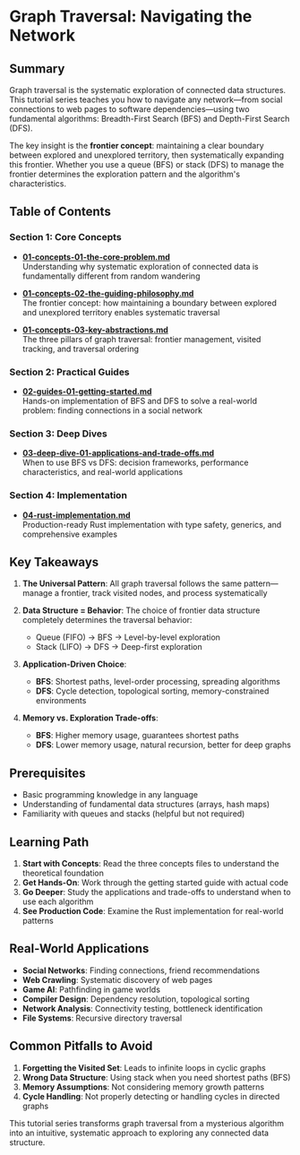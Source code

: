 # Graph Traversal: Navigating the Network

## Summary

Graph traversal is the systematic exploration of connected data structures. This tutorial series teaches you how to navigate any network—from social connections to web pages to software dependencies—using two fundamental algorithms: Breadth-First Search (BFS) and Depth-First Search (DFS).

The key insight is the **frontier concept**: maintaining a clear boundary between explored and unexplored territory, then systematically expanding this frontier. Whether you use a queue (BFS) or stack (DFS) to manage the frontier determines the exploration pattern and the algorithm's characteristics.

## Table of Contents

### Section 1: Core Concepts
- [**01-concepts-01-the-core-problem.md**](01-concepts-01-the-core-problem.md)  
  Understanding why systematic exploration of connected data is fundamentally different from random wandering

- [**01-concepts-02-the-guiding-philosophy.md**](01-concepts-02-the-guiding-philosophy.md)  
  The frontier concept: how maintaining a boundary between explored and unexplored territory enables systematic traversal

- [**01-concepts-03-key-abstractions.md**](01-concepts-03-key-abstractions.md)  
  The three pillars of graph traversal: frontier management, visited tracking, and traversal ordering

### Section 2: Practical Guides
- [**02-guides-01-getting-started.md**](02-guides-01-getting-started.md)  
  Hands-on implementation of BFS and DFS to solve a real-world problem: finding connections in a social network

### Section 3: Deep Dives
- [**03-deep-dive-01-applications-and-trade-offs.md**](03-deep-dive-01-applications-and-trade-offs.md)  
  When to use BFS vs DFS: decision frameworks, performance characteristics, and real-world applications

### Section 4: Implementation
- [**04-rust-implementation.md**](04-rust-implementation.md)  
  Production-ready Rust implementation with type safety, generics, and comprehensive examples

## Key Takeaways

1. **The Universal Pattern**: All graph traversal follows the same pattern—manage a frontier, track visited nodes, and process systematically

2. **Data Structure = Behavior**: The choice of frontier data structure completely determines the traversal behavior:
   - Queue (FIFO) → BFS → Level-by-level exploration
   - Stack (LIFO) → DFS → Deep-first exploration

3. **Application-Driven Choice**:
   - **BFS**: Shortest paths, level-order processing, spreading algorithms
   - **DFS**: Cycle detection, topological sorting, memory-constrained environments

4. **Memory vs. Exploration Trade-offs**:
   - **BFS**: Higher memory usage, guarantees shortest paths
   - **DFS**: Lower memory usage, natural recursion, better for deep graphs

## Prerequisites

- Basic programming knowledge in any language
- Understanding of fundamental data structures (arrays, hash maps)
- Familiarity with queues and stacks (helpful but not required)

## Learning Path

1. **Start with Concepts**: Read the three concepts files to understand the theoretical foundation
2. **Get Hands-On**: Work through the getting started guide with actual code
3. **Go Deeper**: Study the applications and trade-offs to understand when to use each algorithm
4. **See Production Code**: Examine the Rust implementation for real-world patterns

## Real-World Applications

- **Social Networks**: Finding connections, friend recommendations
- **Web Crawling**: Systematic discovery of web pages
- **Game AI**: Pathfinding in game worlds
- **Compiler Design**: Dependency resolution, topological sorting
- **Network Analysis**: Connectivity testing, bottleneck identification
- **File Systems**: Recursive directory traversal

## Common Pitfalls to Avoid

1. **Forgetting the Visited Set**: Leads to infinite loops in cyclic graphs
2. **Wrong Data Structure**: Using stack when you need shortest paths (BFS)
3. **Memory Assumptions**: Not considering memory growth patterns
4. **Cycle Handling**: Not properly detecting or handling cycles in directed graphs

This tutorial series transforms graph traversal from a mysterious algorithm into an intuitive, systematic approach to exploring any connected data structure.